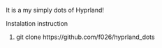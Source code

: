 <p>It is a my simply dots of Hyprland!</p>
<p>Instalation instruction</p>
<ol>
    <li>git clone https://github.com/f026/hyprland_dots</li>
